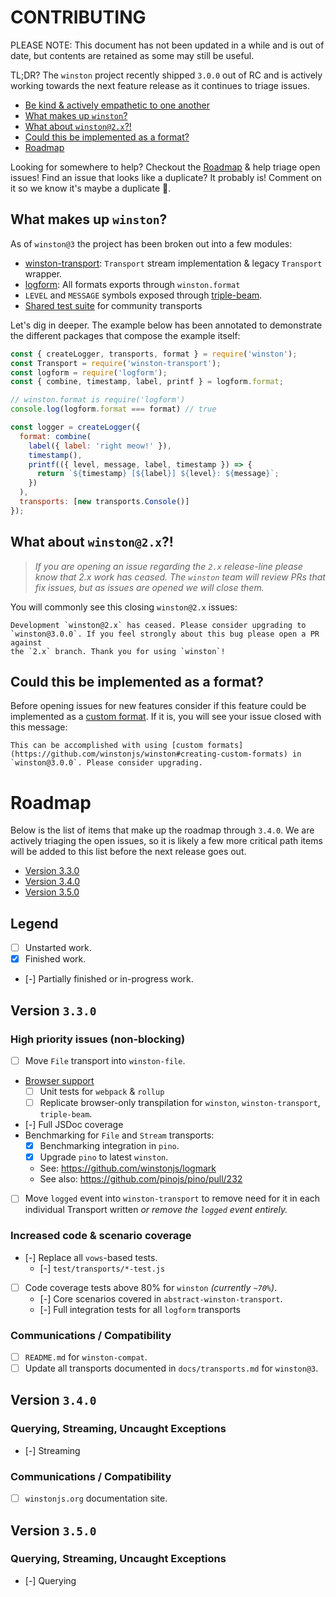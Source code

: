 # CONTRIBUTING
PLEASE NOTE: This document has not been updated in a while and is out of date, but contents are retained as some may still be useful.

TL;DR? The `winston` project recently shipped `3.0.0` out of RC and is actively
working towards the next feature release as it continues to triage issues. 

- [Be kind & actively empathetic to one another](CODE_OF_CONDUCT.md)
- [What makes up `winston`?](#what-makes-up-winston)
- [What about `winston@2.x`?!](#what-about-winston-2.x)
- [Could this be implemented as a format?](#could-this-be-implemented-as-a-format)
- [Roadmap](#roadmap)

Looking for somewhere to help? Checkout the [Roadmap](#roadmap) & help triage open issues! Find an issue that looks like a duplicate? It probably is! Comment on it so we know it's maybe a duplicate 🙏.

## What makes up `winston`?

As of `winston@3` the project has been broken out into a few modules:

- [winston-transport]: `Transport` stream implementation & legacy `Transport` wrapper.
- [logform]: All formats exports through `winston.format` 
- `LEVEL` and `MESSAGE` symbols exposed through [triple-beam].
- [Shared test suite][abstract-winston-transport] for community transports 

Let's dig in deeper. The example below has been annotated to demonstrate the different packages that compose the example itself:

``` js
const { createLogger, transports, format } = require('winston');
const Transport = require('winston-transport');
const logform = require('logform');
const { combine, timestamp, label, printf } = logform.format;

// winston.format is require('logform')
console.log(logform.format === format) // true

const logger = createLogger({
  format: combine(
    label({ label: 'right meow!' }),
    timestamp(),
    printf(({ level, message, label, timestamp }) => {
      return `${timestamp} [${label}] ${level}: ${message}`;
    })
  ),
  transports: [new transports.Console()]
});
```

## What about `winston@2.x`?!

> _If you are opening an issue regarding the `2.x` release-line please know
> that 2.x work has ceased. The `winston` team will review PRs that fix
> issues, but as issues are opened we will close them._

You will commonly see this closing `winston@2.x` issues:

```
Development `winston@2.x` has ceased. Please consider upgrading to
`winston@3.0.0`. If you feel strongly about this bug please open a PR against
the `2.x` branch. Thank you for using `winston`!
```

## Could this be implemented as a format?

Before opening issues for new features consider if this feature could be implemented as a [custom format]. If it is, you will see your issue closed with this message:

```
This can be accomplished with using [custom formats](https://github.com/winstonjs/winston#creating-custom-formats) in `winston@3.0.0`. Please consider upgrading.
```

# Roadmap

Below is the list of items that make up the roadmap through `3.4.0`. We are actively triaging the open issues, so it is likely a few more critical path items will be added to this list before the next release goes out.

- [Version 3.3.0](#version-320)
- [Version 3.4.0](#version-330)
- [Version 3.5.0](#version-340)

## Legend

- [ ] Unstarted work.
- [x] Finished work.
- [-] Partially finished or in-progress work. 

## Version `3.3.0`

### High priority issues (non-blocking)
- [ ] Move `File` transport into `winston-file`.
- [Browser support](https://github.com/winstonjs/winston/issues/287)
  - [ ] Unit tests for `webpack` & `rollup` 
  - [ ] Replicate browser-only transpilation for `winston`, `winston-transport`, `triple-beam`.
- [-] Full JSDoc coverage
- Benchmarking for `File` and `Stream` transports:
   - [x] Benchmarking integration in `pino`.
   - [x] Upgrade `pino` to latest `winston`.
   - See: https://github.com/winstonjs/logmark
   - See also: https://github.com/pinojs/pino/pull/232
- [ ] Move `logged` event into `winston-transport` to remove need for it in each individual Transport written _or remove the `logged` event entirely._

### Increased code & scenario coverage
- [-] Replace all `vows`-based tests.
  - [-] `test/transports/*-test.js` 
- [ ] Code coverage tests above 80% for `winston` _(currently `~70%`)_.
  - [-] Core scenarios covered in `abstract-winston-transport`.
  - [-] Full integration tests for all `logform` transports

### Communications / Compatibility
- [ ] `README.md` for `winston-compat`.
- [ ] Update all transports documented in `docs/transports.md` for `winston@3`.

## Version `3.4.0`

### Querying, Streaming, Uncaught Exceptions
- [-] Streaming

### Communications / Compatibility
- [ ] `winstonjs.org` documentation site.

## Version `3.5.0`

### Querying, Streaming, Uncaught Exceptions
- [-] Querying

[winston-transport]: https://github.com/winstonjs/winston-transport
[logform]: https://github.com/winstonjs/logform
[triple-beam]: https://github.com/winstonjs/triple-beam
[abstract-winston-transport]: https://github.com/winstonjs/abstract-winston-transport
[stress-test]: https://github.com/winstonjs/winston/blob/master/test/transports/file-stress.test.js
[custom format]: https://github.com/winstonjs/winston#creating-custom-formats
